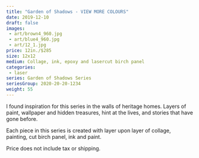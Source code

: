 ```yaml
---
title: "Garden of Shadows - VIEW MORE COLOURS"
date: 2019-12-10
draft: false
images:
 - art/brown4_960.jpg
 - art/blue4_960.jpg
 - art/12_1.jpg
price: 12in./$285
size: 12x12
medium: Collage, ink, epoxy and lasercut birch panel
categories:
 - laser
series: Garden of Shadows Series
seriesGroup: 2020-20-20-1234
weight: 55
---
```


I found inspiration for this series in the walls of heritage homes. Layers of paint, wallpaper and hidden treasures, hint at the lives, and stories that have gone before.

Each piece in this series is created with layer upon layer of collage, painting, cut birch panel, ink and paint.

Price does not include tax or shipping.